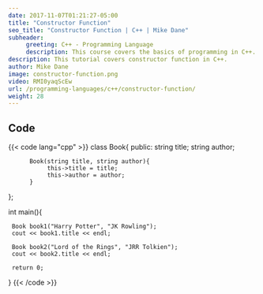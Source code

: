 ```yaml
---
date: 2017-11-07T01:21:27-05:00
title: "Constructor Function"
seo_title: "Constructor Function | C++ | Mike Dane"
subheader:
     greeting: C++ - Programming Language
     description: This course covers the basics of programming in C++. Work your way through the videos and we'll teach you everything you need to know to start your programming journey!
description: This tutorial covers constructor function in C++.
author: Mike Dane
image: constructor-function.png
video: RMI0yaqScEw
url: /programming-languages/c++/constructor-function/
weight: 28
---
```


## Code

{{< code lang="cpp" >}}
class Book{
     public:
          string title;
          string author;

          Book(string title, string author){
               this->title = title;
               this->author = author;
          }
};

int main(){

     Book book1("Harry Potter", "JK Rowling");
     cout << book1.title << endl;

     Book book2("Lord of the Rings", "JRR Tolkien");
     cout << book2.title << endl;

     return 0;
}
{{< /code >}}
